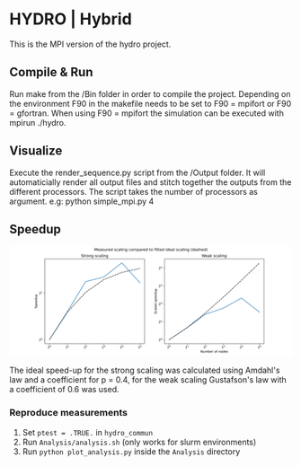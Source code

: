 # HYDRO | Hybrid

This is the MPI version of the hydro project.

## Compile & Run

Run make from the /Bin folder in order to compile the project. Depending on the environment F90 in the makefile needs to be set to F90 = mpifort or F90 = gfortran. When using F90 = mpifort the simulation can be executed with mpirun ./hydro.

## Visualize

Execute the render_sequence.py script from the /Output folder. It will automaticially render all output files and stitch together the outputs from the different processors. The script takes the number of processors as argument. e.g: python simple_mpi.py 4


## Speedup
![Alt text](TP_hydro/Analysis/scaling_hybrid.svg)

The ideal speed-up for the strong scaling was calculated using Amdahl's law and a coefficient for p = 0.4, for the weak scaling Gustafson's law with a coefficient of 0.6 was used. 

### Reproduce measurements

1. Set ``ptest = .TRUE.`` in ``hydro_commun``
2. Run ``Analysis/analysis.sh`` (only works for slurm environments)
3. Run ``python plot_analysis.py`` inside the ``Analysis`` directory